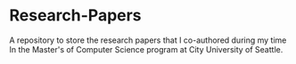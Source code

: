 # Research-Papers

A repository to store the research papers that I co-authored during my time In the Master's of Computer Science program at City University of Seattle.
